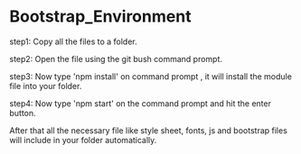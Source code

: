 # Bootstrap_Environment
step1: Copy all the files to a folder.

step2: Open the file using the git bush command prompt.

step3: Now type 'npm install' on command prompt , it will install the module file into your folder.

step4: Now type 'npm start' on the command prompt and hit the enter button.

After that all the necessary file like style sheet, fonts, js and bootstrap files will include in your folder automatically.

